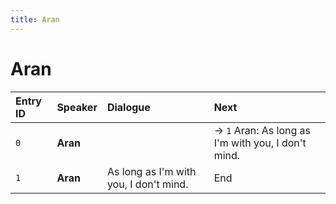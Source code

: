 ```yaml
---
title: Aran
---
```


# Aran


| Entry ID | Speaker | Dialogue | Next |
| :------- | :------ | :------- | :------------ |
| `0` | **Aran** |  | → `1` Aran: As long as I'm with you, I don't mind\. |
| `1` | **Aran** | As long as I'm with you, I don't mind\. | End |
